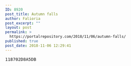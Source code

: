 ```yaml
---
ID: 8920
post_title: Autumn falls
author: Falioria
post_excerpt: ""
layout: post
permalink: >
  https://portalrepository.com/2018/11/06/autumn-falls/
published: true
post_date: 2018-11-06 12:29:41
---
```

<pre>118702D8A5DB</pre>